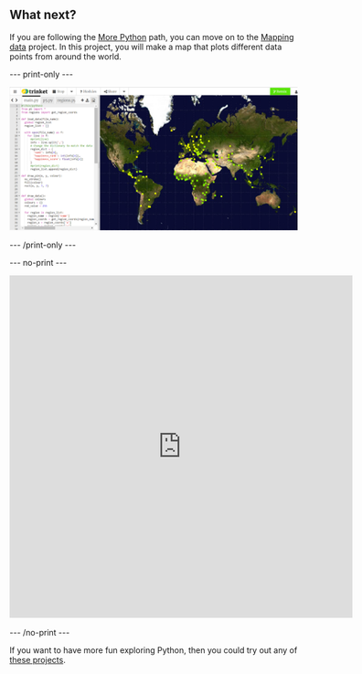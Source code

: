 ## What next?

If you are following the [More Python](https://projects.raspberrypi.org/en/raspberrypi/more-python) path, you can move on to the [Mapping data](https://projects.raspberrypi.org/en/projects/mapping-data) project. In this project, you will make a map that plots different data points from around the world.

--- print-only ---

![A screenshot of the Mapping data project. An image of the world appears with data points made up of small squares.](images/mapping-data.png)

--- /print-only ---

--- no-print ---

<iframe src="https://editor.raspberrypi.org/en/embed/viewer/urban-rural-population" width="600" height="600" frameborder="0" marginwidth="0" marginheight="0" allowfullscreen>
</iframe>

--- /no-print ---

If you want to have more fun exploring Python, then you could try out any of [these projects](https://projects.raspberrypi.org/en/projects?software%5B%5D=python&curriculum%5B%5D=%202).
